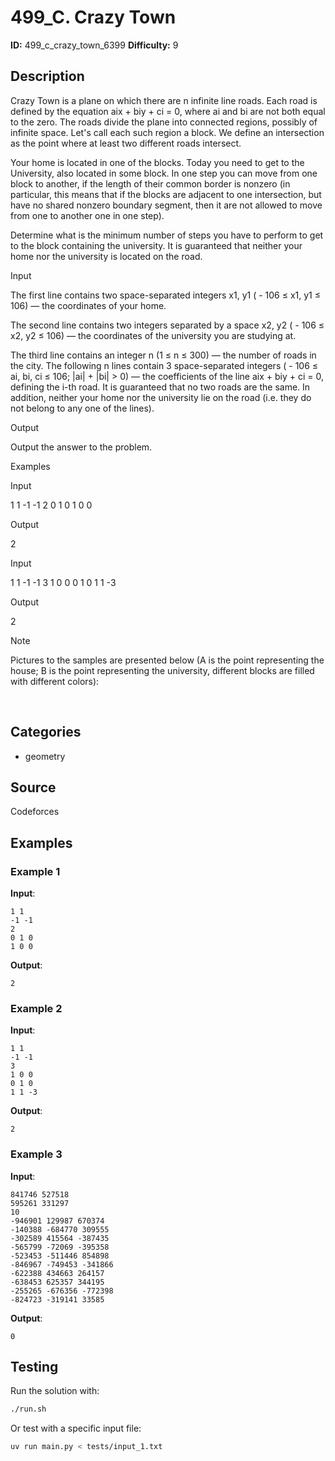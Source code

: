 # 499_C. Crazy Town

**ID:** 499_c_crazy_town_6399
**Difficulty:** 9

## Description

Crazy Town is a plane on which there are n infinite line roads. Each road is defined by the equation aix + biy + ci = 0, where ai and bi are not both equal to the zero. The roads divide the plane into connected regions, possibly of infinite space. Let's call each such region a block. We define an intersection as the point where at least two different roads intersect.

Your home is located in one of the blocks. Today you need to get to the University, also located in some block. In one step you can move from one block to another, if the length of their common border is nonzero (in particular, this means that if the blocks are adjacent to one intersection, but have no shared nonzero boundary segment, then it are not allowed to move from one to another one in one step).

Determine what is the minimum number of steps you have to perform to get to the block containing the university. It is guaranteed that neither your home nor the university is located on the road.

Input

The first line contains two space-separated integers x1, y1 ( - 106 ≤ x1, y1 ≤ 106) — the coordinates of your home.

The second line contains two integers separated by a space x2, y2 ( - 106 ≤ x2, y2 ≤ 106) — the coordinates of the university you are studying at.

The third line contains an integer n (1 ≤ n ≤ 300) — the number of roads in the city. The following n lines contain 3 space-separated integers ( - 106 ≤ ai, bi, ci ≤ 106; |ai| + |bi| > 0) — the coefficients of the line aix + biy + ci = 0, defining the i-th road. It is guaranteed that no two roads are the same. In addition, neither your home nor the university lie on the road (i.e. they do not belong to any one of the lines).

Output

Output the answer to the problem.

Examples

Input

1 1
-1 -1
2
0 1 0
1 0 0


Output

2


Input

1 1
-1 -1
3
1 0 0
0 1 0
1 1 -3


Output

2

Note

Pictures to the samples are presented below (A is the point representing the house; B is the point representing the university, different blocks are filled with different colors):

<image> <image>

## Categories

- geometry

## Source

Codeforces

## Examples

### Example 1

**Input**:
```
1 1
-1 -1
2
0 1 0
1 0 0
```

**Output**:
```
2
```

### Example 2

**Input**:
```
1 1
-1 -1
3
1 0 0
0 1 0
1 1 -3
```

**Output**:
```
2
```

### Example 3

**Input**:
```
841746 527518
595261 331297
10
-946901 129987 670374
-140388 -684770 309555
-302589 415564 -387435
-565799 -72069 -395358
-523453 -511446 854898
-846967 -749453 -341866
-622388 434663 264157
-638453 625357 344195
-255265 -676356 -772398
-824723 -319141 33585
```

**Output**:
```
0
```


## Testing

Run the solution with:

```bash
./run.sh
```

Or test with a specific input file:

```bash
uv run main.py < tests/input_1.txt
```
